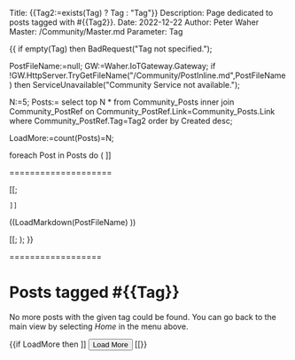 Title: {{Tag2:=exists(Tag) ? Tag : "Tag"}}
Description: Page dedicated to posts tagged with #{{Tag2}}.
Date: 2022-12-22
Author: Peter Waher
Master: /Community/Master.md
Parameter: Tag

{{
if empty(Tag) then BadRequest("Tag not specified.");

PostFileName:=null;
GW:=Waher.IoTGateway.Gateway;
if !GW.HttpServer.TryGetFileName("/Community/PostInline.md",PostFileName) then ServiceUnavailable("Community Service not available.");

N:=5;
Posts:=
	select top N 
		* 
	from 
		Community_Posts 
	inner join 
		Community_PostRef 
	on 
		Community_PostRef.Link=Community_Posts.Link 
	where
		Community_PostRef.Tag=Tag2
	order by 
		Created desc;

LoadMore:=count(Posts)=N;

foreach Post in Posts do
(
	]]

====================

[[;

	]]
((LoadMarkdown(PostFileName) ))

[[;
);
}}

==================

Posts tagged \#{{Tag}}
=======================

No more posts with the given tag could be found. You can go back to the main view by selecting *Home* in the menu above.

{{if LoadMore then ]]
<button id="LoadMoreButton" class='posButton' type="button" onclick='LoadMore(this,((N)),((N)),"","((Tag))")'>Load More</button>
[[}}

